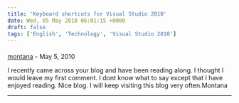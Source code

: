 ```yaml
---
title: 'Keyboard shortcuts for Visual Studio 2010'
date: Wed, 05 May 2010 06:01:15 +0000
draft: false
tags: ['English', 'Technology', 'Visual Studio 2010']
---
```



#### 
[montana](http://pianotutorial.net "arnold.mathew@gmail.com") - <time datetime="2010-05-14 16:25:00">May 5, 2010</time>

I recently came across your blog and have been reading along. I thought I would leave my first comment. I dont know what to say except that I have enjoyed reading. Nice blog. I will keep visiting this blog very often.Montana
<hr />
